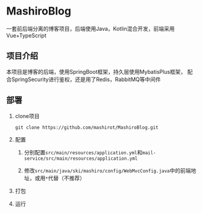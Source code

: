 # MashiroBlog

一套前后端分离的博客项目，后端使用Java，Kotlin混合开发，前端采用Vue+TypeScript

## 项目介绍

本项目是博客的后端，使用SpringBoot框架，持久层使用MybatisPlus框架，
配合SpringSecurity进行鉴权，还是用了Redis，RabbitMQ等中间件

## 部署

1. clone项目

    `git clone https://github.com/mashirot/MashiroBlog.git`

2. 配置

   1. 分别配置`src/main/resources/application.yml`和`mail-service/src/main/resources/application.yml`

   2. 修改`src/main/java/ski/mashiro/config/WebMvcConfig.java`中的前端地址，或用`*`代替（不推荐）
   
3. 打包
4. 运行